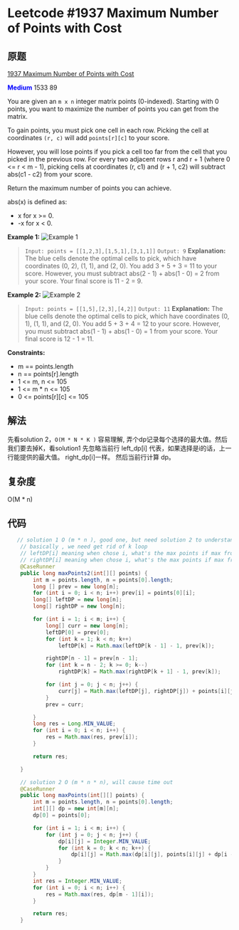 # Leetcode #1937 Maximum Number of Points with Cost

## 原题

[1937 Maximum Number of Points with Cost](https://leetcode.com/problems/maximum-number-of-points-with-cost/)

**<span style="color:blue">Medium</span>** 1533 89

You are given an `m x n` integer matrix points (0-indexed). Starting with 0 points, you want to maximize the number of points you can get from the matrix.

To gain points, you must pick one cell in each row. Picking the cell at coordinates `(r, c)` will add `points[r][c]` to your score.

However, you will lose points if you pick a cell too far from the cell that you picked in the previous row. For every two adjacent rows r and r + 1 (where 0 <= r < m - 1), picking cells at coordinates (r, c1) and (r + 1, c2) will subtract abs(c1 - c2) from your score.

Return the maximum number of points you can achieve.

abs(x) is defined as:

* x for x >= 0.
* -x for x < 0.
 

**Example 1:**
![Example 1](https://assets.leetcode.com/uploads/2021/07/12/screenshot-2021-07-12-at-13-40-26-diagram-drawio-diagrams-net.png)

> `Input: points = [[1,2,3],[1,5,1],[3,1,1]]`
`Output: 9`
**Explanation:**
The blue cells denote the optimal cells to pick, which have coordinates (0, 2), (1, 1), and (2, 0).
You add 3 + 5 + 3 = 11 to your score.
However, you must subtract abs(2 - 1) + abs(1 - 0) = 2 from your score.
Your final score is 11 - 2 = 9.

**Example 2:**
![Example 2](https://assets.leetcode.com/uploads/2021/07/12/screenshot-2021-07-12-at-13-42-14-diagram-drawio-diagrams-net.png)

> `Input: points = [[1,5],[2,3],[4,2]]`
`Output: 11`
**Explanation:**
The blue cells denote the optimal cells to pick, which have coordinates (0, 1), (1, 1), and (2, 0).
You add 5 + 3 + 4 = 12 to your score.
However, you must subtract abs(1 - 1) + abs(1 - 0) = 1 from your score.
Your final score is 12 - 1 = 11.
 
**Constraints:**

* m == points.length
* n == points[r].length
* 1 <= m, n <= 105
* 1 <= m * n <= 105
* 0 <= points[r][c] <= 105

## 解法

先看solution 2，`O(M * N * K )` 容易理解, 弄个dp记录每个选择的最大值。然后我们要去掉K，看solution1
先忽略当前行
left_dp[i] 代表，如果选择是i的话，上一行能提供的最大值。
right_dp[i]一样。
然后当前行计算 dp。


## 复杂度

O(M * n)

## 代码

```Java
   // solution 1 O (m * n ), good one, but need solution 2 to understand why
    // basically , we need get rid of k loop
    // leftDP[i] meaning when chose i, what's the max points if max from left side
    // rightDP[i] meaning when chose i, what's the max points if max from rhgt side
    @CaseRunner
    public long maxPoints2(int[][] points) {
        int m = points.length, n = points[0].length;
        long [] prev = new long[n];
        for (int i = 0; i < n; i++) prev[i] = points[0][i];
        long[] leftDP = new long[n];
        long[] rightDP = new long[n];

        for (int i = 1; i < m; i++) {
            long[] curr = new long[n];
            leftDP[0] = prev[0];
            for (int k = 1; k < n; k++)
                leftDP[k] = Math.max(leftDP[k - 1] - 1, prev[k]);

            rightDP[n - 1] = prev[n - 1];
            for (int k = n - 2; k >= 0; k--)
                rightDP[k] = Math.max(rightDP[k + 1] - 1, prev[k]);

            for (int j = 0; j < n; j++) {
                curr[j] = Math.max(leftDP[j], rightDP[j]) + points[i][j];
            }
            prev = curr;

        }
        long res = Long.MIN_VALUE;
        for (int i = 0; i < n; i++) {
            res = Math.max(res, prev[i]);
        }

        return res;

    }

    // solution 2 O (m * n * n), will cause time out
    @CaseRunner
    public long maxPoints(int[][] points) {
        int m = points.length, n = points[0].length;
        int[][] dp = new int[m][n];
        dp[0] = points[0];

        for (int i = 1; i < m; i++) {
            for (int j = 0; j < n; j++) {
                dp[i][j] = Integer.MIN_VALUE;
                for (int k = 0; k < n; k++) {
                    dp[i][j] = Math.max(dp[i][j], points[i][j] + dp[i - 1][k] - Math.abs(k - j));
                }
            }
        }
        int res = Integer.MIN_VALUE;
        for (int i = 0; i < n; i++) {
            res = Math.max(res, dp[m - 1][i]);
        }

        return res;
    }

```
